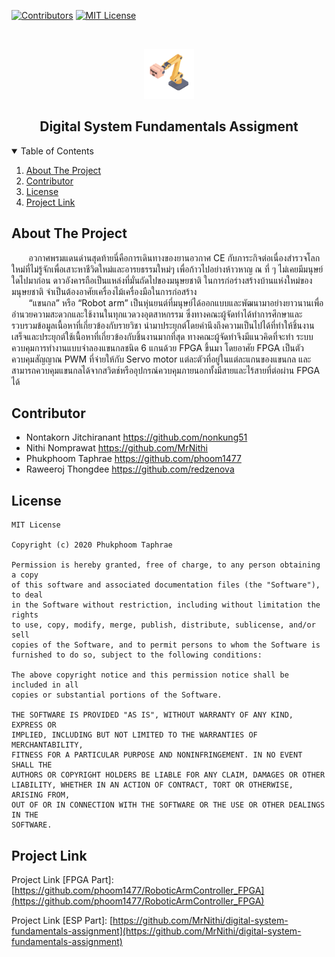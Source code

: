 <!-- PROJECT SHIELDS -->

[![Contributors][contributors-shield]][contributors-url]
[![MIT License][license-shield]][license-url]

<!-- PROJECT LOGO -->
<br />
<p align="center">
  <a href="https://github.com/phoom1477/RoboticArmController_FPGA">
    <img src="images/logo.png" alt="Logo" width="80" height="80">
  </a>

  <h2 align="center">Digital System Fundamentals Assigment</h2>
</p>

<!-- TABLE OF CONTENTS -->
<details open="open">
  <summary>Table of Contents</summary>
  <ol>
    <li>
      <a href="#about-the-project">About The Project</a>
    </li>
    <li><a href="#contributor">Contributor</a></li>
    <li><a href="#license">License</a></li>
    <li><a href="#project-link">Project Link</a></li>
  </ol>
</details>

<!-- ABOUT THE PROJECT -->
## About The Project
&nbsp;&nbsp;&nbsp;&nbsp;&nbsp;&nbsp; อวกาศพรมแดนด่านสุดท้ายนี่คือการเดินทางของยานอวกาศ CE กับภาระกิจต่อเนื่องสำรวจโลกใหม่ที่ไม่รู้จักเพื่อเสาะหาชีวิตใหม่และอารยธรรมใหม่ๆ เพื่อก้าวไปอย่างห้าวหาญ ณ ที่ ๆ ไม่เคยมีมนุษย์ใดไปมาก่อน ดาวอังคารถือเป็นแหล่งที่มั่นถัดไปของมนุษยชาติ ในการก่อร่างสร้างบ้านแห่งใหม่ของมนุษยชาติ จำเป็นต้องอาศัยเครื่องไม้เครื่องมือในการก่อสร้าง  
&nbsp;&nbsp;&nbsp;&nbsp;&nbsp;&nbsp; “แขนกล” หรือ “Robot arm” เป็นหุ่นยนต์ที่มนุษย์ได้ออกแบบและพัฒนามาอย่างยาวนานเพื่ออำนวยความสะดวกและใช้งานในทุกแวดวงอุตสาหกรรม ซึ่งทางคณะผู้จัดทำได้ทำการศึกษาและรวบรวมข้อมูลเนื้อหาที่เกี่ยวข้องกับรายวิชา นำมาประยุกต์โดยคำนึงถึงความเป็นไปได้ที่ทำให้ชิ้นงานเสร็จและประยุกต์ใช้เนื้อหาที่เกี่ยวข้องกับชิ้นงานมากที่สุด ทางคณะผู้จัดทำจึงมีแนวคิดที่จะทำ ระบบควบคุมการทำงานแบบจำลองแขนกลชนิด 6 แกนด้วย FPGA ขึ้นมา โดยอาศัย FPGA เป็นตัวควบคุมสัญญาณ PWM ที่จ่ายให้กับ Servo motor แต่ละตัวที่อยู่ในแต่ละแกนของแขนกล และสามารถควบคุมแขนกลได้จากสวิตช์หรืออุปกรณ์ควบคุมภายนอกทั้งมีสายและไร้สายที่ต่อผ่าน FPGA ได้

<!-- Contributor -->
## Contributor
- Nontakorn Jitchiranant https://github.com/nonkung51
- Nithi Nomprawat https://github.com/MrNithi
- Phukphoom Taphrae https://github.com/phoom1477
- Raweeroj Thongdee https://github.com/redzenova

<!-- LICENSE -->
## License
```
MIT License

Copyright (c) 2020 Phukphoom Taphrae

Permission is hereby granted, free of charge, to any person obtaining a copy
of this software and associated documentation files (the "Software"), to deal
in the Software without restriction, including without limitation the rights
to use, copy, modify, merge, publish, distribute, sublicense, and/or sell
copies of the Software, and to permit persons to whom the Software is
furnished to do so, subject to the following conditions:

The above copyright notice and this permission notice shall be included in all
copies or substantial portions of the Software.

THE SOFTWARE IS PROVIDED "AS IS", WITHOUT WARRANTY OF ANY KIND, EXPRESS OR
IMPLIED, INCLUDING BUT NOT LIMITED TO THE WARRANTIES OF MERCHANTABILITY,
FITNESS FOR A PARTICULAR PURPOSE AND NONINFRINGEMENT. IN NO EVENT SHALL THE
AUTHORS OR COPYRIGHT HOLDERS BE LIABLE FOR ANY CLAIM, DAMAGES OR OTHER
LIABILITY, WHETHER IN AN ACTION OF CONTRACT, TORT OR OTHERWISE, ARISING FROM,
OUT OF OR IN CONNECTION WITH THE SOFTWARE OR THE USE OR OTHER DEALINGS IN THE
SOFTWARE.
```
<!-- Project Link -->
## Project Link
Project Link [FPGA Part]: [https://github.com/phoom1477/RoboticArmController_FPGA](https://github.com/phoom1477/RoboticArmController_FPGA)

Project Link [ESP Part]: [https://github.com/MrNithi/digital-system-fundamentals-assignment](https://github.com/MrNithi/digital-system-fundamentals-assignment)

<!-- MARKDOWN LINKS & IMAGES -->
[contributors-shield]: https://img.shields.io/github/contributors/phoom1477/RoboticArmController_FPGA
[contributors-url]: https://github.com/phoom1477/RoboticArmController_FPGA/graphs/contributors
[license-shield]: https://img.shields.io/github/license/othneildrew/Best-README-Template.svg
[license-url]: https://github.com/phoom1477/RoboticArmController_FPGA/blob/master/LICENSE
